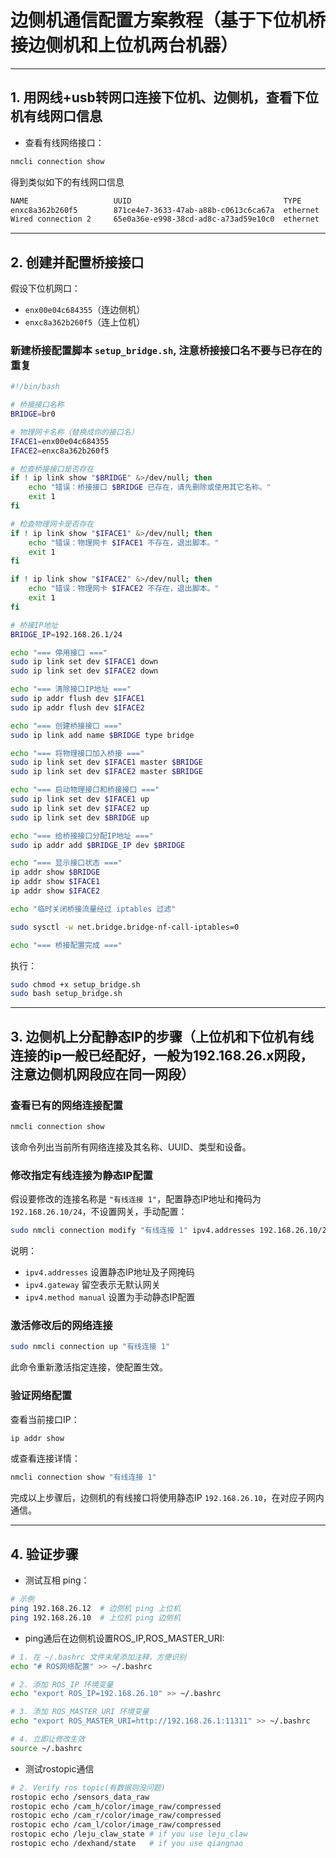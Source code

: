 # 边侧机通信配置方案教程（基于下位机桥接边侧机和上位机两台机器）

---

## 1. 用网线+usb转网口连接下位机、边侧机，查看下位机有线网口信息

- 查看有线网络接口：

```bash
nmcli connection show
```

得到类似如下的有线网口信息

```bash
NAME                   UUID                                  TYPE      DEVICE              
enxc8a362b260f5        871ce4e7-3633-47ab-a88b-c0613c6ca67a  ethernet  enxc8a362b260f5 
Wired connection 2     65e0a36e-e998-38cd-ad8c-a73ad59e10c0  ethernet  enx00e04c684355 
```

---

## 2. 创建并配置桥接接口

假设下位机网口：

- `enx00e04c684355`（连边侧机）  
- `enxc8a362b260f5`（连上位机）

### 新建桥接配置脚本 `setup_bridge.sh`, 注意桥接接口名不要与已存在的重复

```bash
#!/bin/bash

# 桥接接口名称
BRIDGE=br0

# 物理网卡名称（替换成你的接口名）
IFACE1=enx00e04c684355
IFACE2=enxc8a362b260f5

# 检查桥接接口是否存在
if ! ip link show "$BRIDGE" &>/dev/null; then
    echo "错误：桥接接口 $BRIDGE 已存在，请先删除或使用其它名称。"
    exit 1
fi

# 检查物理网卡是否存在
if ! ip link show "$IFACE1" &>/dev/null; then
    echo "错误：物理网卡 $IFACE1 不存在，退出脚本。"
    exit 1
fi

if ! ip link show "$IFACE2" &>/dev/null; then
    echo "错误：物理网卡 $IFACE2 不存在，退出脚本。"
    exit 1
fi

# 桥接IP地址
BRIDGE_IP=192.168.26.1/24

echo "=== 停用接口 ==="
sudo ip link set dev $IFACE1 down
sudo ip link set dev $IFACE2 down

echo "=== 清除接口IP地址 ==="
sudo ip addr flush dev $IFACE1
sudo ip addr flush dev $IFACE2

echo "=== 创建桥接接口 ==="
sudo ip link add name $BRIDGE type bridge

echo "=== 将物理接口加入桥接 ==="
sudo ip link set dev $IFACE1 master $BRIDGE
sudo ip link set dev $IFACE2 master $BRIDGE

echo "=== 启动物理接口和桥接接口 ==="
sudo ip link set dev $IFACE1 up
sudo ip link set dev $IFACE2 up
sudo ip link set dev $BRIDGE up

echo "=== 给桥接接口分配IP地址 ==="
sudo ip addr add $BRIDGE_IP dev $BRIDGE

echo "=== 显示接口状态 ==="
ip addr show $BRIDGE
ip addr show $IFACE1
ip addr show $IFACE2

echo "临时关闭桥接流量经过 iptables 过滤"

sudo sysctl -w net.bridge.bridge-nf-call-iptables=0

echo "=== 桥接配置完成 ==="

```

执行：

```bash
sudo chmod +x setup_bridge.sh
sudo bash setup_bridge.sh
```

---

## 3.  边侧机上分配静态IP的步骤（上位机和下位机有线连接的ip一般已经配好，一般为192.168.26.x网段，注意边侧机网段应在同一网段）

### 查看已有的网络连接配置

```bash
nmcli connection show
```

该命令列出当前所有网络连接及其名称、UUID、类型和设备。

### 修改指定有线连接为静态IP配置

假设要修改的连接名称是 `"有线连接 1"`，配置静态IP地址和掩码为 `192.168.26.10/24`，不设置网关，手动配置：

```bash
sudo nmcli connection modify "有线连接 1" ipv4.addresses 192.168.26.10/24 ipv4.gateway "" ipv4.method manual
```

说明：

- `ipv4.addresses` 设置静态IP地址及子网掩码  
- `ipv4.gateway` 留空表示无默认网关  
- `ipv4.method manual` 设置为手动静态IP配置  

### 激活修改后的网络连接

```bash
sudo nmcli connection up "有线连接 1"
```

此命令重新激活指定连接，使配置生效。

### 验证网络配置

查看当前接口IP：

```bash
ip addr show
```

或查看连接详情：

```bash
nmcli connection show "有线连接 1"
```

完成以上步骤后，边侧机的有线接口将使用静态IP `192.168.26.10`，在对应子网内通信。

---

## 4. 验证步骤

- 测试互相 ping：

```bash
# 示例
ping 192.168.26.12  # 边侧机 ping 上位机
ping 192.168.26.10  # 上位机 ping 边侧机
```

- ping通后在边侧机设置ROS_IP,ROS_MASTER_URI:

```bash
# 1. 在 ~/.bashrc 文件末尾添加注释，方便识别
echo "# ROS网络配置" >> ~/.bashrc

# 2. 添加 ROS_IP 环境变量
echo "export ROS_IP=192.168.26.10" >> ~/.bashrc

# 3. 添加 ROS_MASTER_URI 环境变量
echo "export ROS_MASTER_URI=http://192.168.26.1:11311" >> ~/.bashrc

# 4. 立即让修改生效
source ~/.bashrc

```

- 测试rostopic通信

```bash
# 2. Verify ros topic(有数据则没问题)
rostopic echo /sensors_data_raw
rostopic echo /cam_h/color/image_raw/compressed
rostopic echo /cam_r/color/image_raw/compressed
rostopic echo /cam_l/color/image_raw/compressed
rostopic echo /leju_claw_state # if you use leju_claw
rostopic echo /dexhand/state   # if you use qiangnao
```